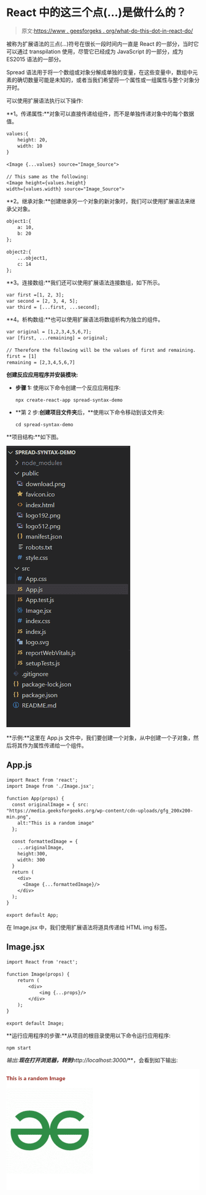 # React 中的这三个点(…)是做什么的？

> 原文:[https://www . geesforgeks . org/what-do-this-dot-in-react-do/](https://www.geeksforgeeks.org/what-do-these-three-dots-in-react-do/)

被称为扩展语法的三点(…)符号在很长一段时间内一直是 React 的一部分，当时它可以通过 transpilation 使用，尽管它已经成为 JavaScript 的一部分，成为 ES2015 语法的一部分。

Spread 语法用于将一个数组或对象分解成单独的变量，在这些变量中，数组中元素的确切数量可能是未知的，或者当我们希望将一个属性或一组属性与整个对象分开时。

可以使用扩展语法执行以下操作:

**1。传递属性:**对象可以直接传递给组件，而不是单独传递对象中的每个数据值。

```
values:{
    height: 20,
    width: 10
}

<Image {...values} source="Image_Source">

// This same as the following:
<Image height={values.height} 
width={values.width} source="Image_Source">
```

**2。继承对象:**创建继承另一个对象的新对象时，我们可以使用扩展语法来继承父对象。

```
object1:{
    a: 10,
    b: 20
};

object2:{
    ...object1,
    c: 14
};
```

**3。连接数组:**我们还可以使用扩展语法连接数组，如下所示。

```
var first =[1, 2, 3];
var second = [2, 3, 4, 5];
var third = [...first, ...second];
```

**4。析构数组:**也可以使用扩展语法将数组析构为独立的组件。

```
var original = [1,2,3,4,5,6,7];
var [first, ...remaining] = original;

// Therefore the following will be the values of first and remaining.
first = [1]  
remaining = [2,3,4,5,6,7]
```

**创建反应应用程序并安装模块:**

*   **步骤 1:** 使用以下命令创建一个反应应用程序:

    ```
    npx create-react-app spread-syntax-demo
    ```

*   **第 2 步:**创建项目文件夹**后，**使用以下命令移动到该文件夹:

    ```
    cd spread-syntax-demo
    ```

**项目结构:**如下图。

![](img/e865f367f96e6041d2fa2dbaaf0735e2.png)

**示例:**这里在 App.js 文件中，我们要创建一个对象，从中创建一个子对象，然后将其作为属性传递给一个组件。

## App.js

```
import React from 'react';
import Image from './Image.jsx';

function App(props) {
  const originalImage = { src:
"https://media.geeksforgeeks.org/wp-content/cdn-uploads/gfg_200x200-min.png",
    alt:"This is a random image"
  };

  const formattedImage = {
    ...originalImage,
    height:300,
    width: 300
  }
  return (
    <div>
      <Image {...formattedImage}/>
    </div>
  );
}

export default App;
```

在 Image.jsx 中，我们使用扩展语法将道具传递给 HTML img 标签。

## Image.jsx

```
import React from 'react';

function Image(props) {
    return (
        <div>
            <img {...props}/>
        </div>
    );
}

export default Image;
```

**运行应用程序的步骤:**从项目的根目录使用以下命令运行应用程序:

```
npm start
```

**输出:**现在打开浏览器，转到***http://localhost:3000/***，会看到如下输出:

![](img/b85f0528dbb0caaa9774193f1adf9256.png)